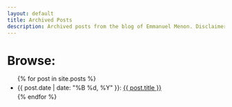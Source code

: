 ```yaml
---
layout: default
title: Archived Posts
description: Archived posts from the blog of Emmanuel Menon. Disclaimer - none of these posts will provide enlightenment on any subject. They might however, provide brief entertainment.
---
```

<h1 style="margin-bottom: 0;">Browse:</h1>
<ul style="line-height: 1.5;">
    {% for post in site.posts %}
        <li>{{ post.date | date: "%B %d, %Y" }}: <a href="{{ post.url }}">{{ post.title }}</a></li>
    {% endfor %}
</ul>
